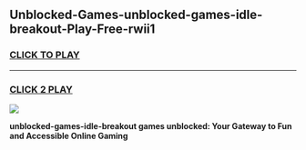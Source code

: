 
## Unblocked-Games-unblocked-games-idle-breakout-Play-Free-rwii1
<h3>
<a href="https://premium76.site?title=unblocked-games-idle-breakout&ref=18A1">CLICK TO PLAY</a></h3>
<hr>

<h3>
<a href="https://premium76.site?title=unblocked-games-idle-breakout&ref=18A1">CLICK 2 PLAY</a>
  
</h3>

<a href="https://premium76.site?title=unblocked-games-idle-breakout&ref=18A1"><img src="https://clearcache.store/games.png"></a>


**unblocked-games-idle-breakout games unblocked: Your Gateway to Fun and Accessible Online Gaming**
